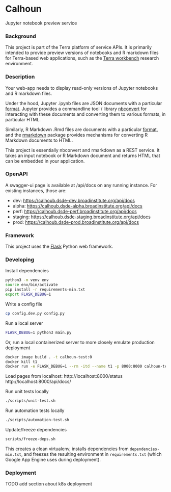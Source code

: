 # Calhoun
Jupyter notebook preview service

### Background
This project is part of the Terra platform of service APIs. It is primarily intended to provide preview versions of notebooks and R markdown files for Terra-based web applications, such as the [Terra workbench](https://www.terra.bio) research environment.

### Description
Your web-app needs to display read-only versions of Jupyter notebooks and R markdown files.

Under the hood, Jupyter .ipynb files are JSON documents with a particular [format](https://nbformat.readthedocs.io). Jupyter provides a commandline tool / library [nbconvert](https://nbconvert.readthedocs.io) for interacting with these documents and converting them to various formats, in particular HTML.

Similarly, R Markdown .Rmd files are documents with a particular [format](https://bookdown.org/yihui/rmarkdown/markdown-document.html), and the [rmarkdown](https://cran.r-project.org/web/packages/rmarkdown/index.html) package provides mechanisms for converting R Markdown documents to HTML.

This project is essentially nbconvert and rmarkdown as a REST service. It takes an input notebook or R Markdown document and returns HTML that can be embedded in your application.

### OpenAPI

A swagger-ui page is available at /api/docs on any running instance. For existing instances, those are:

* dev: https://calhoub.dsde-dev.broadinstitute.org/api/docs
* alpha: https://calhoub.dsde-alpha.broadinstitute.org/api/docs
* perf: https://calhoub.dsde-perf.broadinstitute.org/api/docs
* staging: https://calhoub.dsde-staging.broadinstitute.org/api/docs
* prod: https://calhoub.dsde-prod.broadinstitute.org/api/docs

### Framework
This project uses the [Flask](https://flask.palletsprojects.com/en/1.1.x/) Python web framework.

### Developing
Install dependencies

```sh
python3 -m venv env
source env/bin/activate
pip install -r requirements-min.txt
export FLASK_DEBUG=1
```


Write a config file
```sh
cp config.dev.py config.py
```

Run a local server
```sh
FLASK_DEBUG=1 python3 main.py
```

Or, run a local containerized server to more closely emulate production deployment
```sh
docker image build . -t calhoun-test:0
docker kill t1
docker run -e FLASK_DEBUG=1 --rm -itd --name t1 -p 8000:8000 calhoun-test:0
```

Load pages from localhost:
http://localhost:8000/status
http://localhost:8000/api/docs/

Run unit tests locally
```sh
./scripts/unit-test.sh
```

Run automation tests locally
```sh
./scripts/automation-test.sh
```

Update/freeze dependencies
```sh
scripts/freeze-deps.sh
```
This creates a clean virtualenv, installs dependencies from `dependencies-min.txt`, and freezes the resulting environment in `requirements.txt` (which Google App Engine uses during deployment).

### Deployment

TODO add section about k8s deployment

